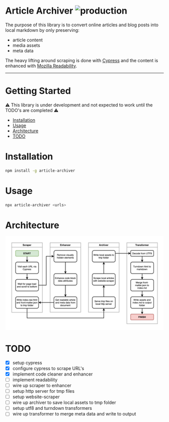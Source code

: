 # Article Archiver ![production](https://github.com/chrisodicho/article-archiver/actions/workflows/prod.workflow.yml/badge.svg)

The purpose of this library is to convert online articles and blog posts into local markdown by only preserving:

- article content
- media assets
- meta data

The heavy lifting around scraping is done with [Cypress](https://www.cypress.io/) and the content is enhanced with [Mozilla Readability](https://github.com/mozilla/readability).

---

# Getting Started

⚠️ This library is under development and not expected to work until the TODO's are completed ⚠️

- [Installation](#installation)
- [Usage](#usage)
- [Architecture](#architecture)
- [TODO](#todo)

# Installation

```bash
npm install -g article-archiver
```

# Usage

```bash
npx article-archiver <urls>
```

# Architecture

![Architecture](docs/architecture.jpg)

# TODO

- [x] setup cypress
- [x] configure cypress to scrape URL's
- [x] implement code cleaner and enhancer
- [ ] implement readability
- [ ] wire up scraper to enhancer
- [ ] setup http server for tmp files
- [ ] setup website-scraper
- [ ] wire up archiver to save local assets to tmp folder
- [ ] setup utf8 and turndown transformers
- [ ] wire up transformer to merge meta data and write to output
